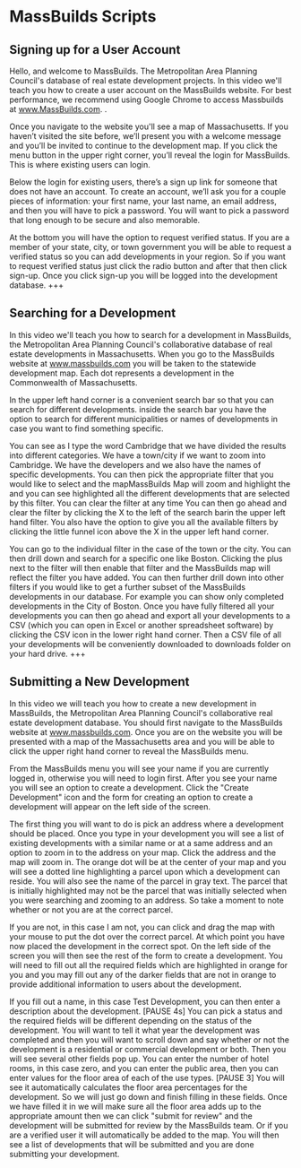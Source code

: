 # MassBuilds Scripts
## Signing up for a User Account
Hello, and welcome to MassBuilds. The Metropolitan Area Planning Council's database of  real estate development projects. In this video we'll teach you how to create a user account on the MassBuilds website. For best performance, we recommend using Google Chrome to access Massbuilds at www.MassBuilds.com. .

Once you navigate to the website you'll see a map of Massachusetts. If you haven’t visited the site before, we’ll present you with a welcome message and you’ll be invited to  continue to the development map. If you click the menu button in the upper right corner, you’ll reveal the login for MassBuilds. This is where existing users can login.

Below the login for existing users, there’s a sign up link for someone that does not have an account. To create an account, we’ll ask you for a couple pieces of information: your first name, your last name, an email address, and then you will have to pick a password. You will want to pick a password that long enough to be secure and also memorable.

At the bottom you will have the option to request verified status. If you are a member of your state, city, or town government you will be able to request a verified status so you can add developments in your region. So if you want to request verified status just click the radio button and after that then click sign-up. Once you click sign-up you will be logged into the development database.
+++
## Searching for a Development
In this video we'll teach you how to search for a development in MassBuilds, the Metropolitan Area Planning Council's collaborative database of real estate developments in Massachusetts. When you go to the MassBuilds website at www.massbuilds.com you will be taken to the statewide development map. Each dot represents a development in the Commonwealth of Massachusetts.

In the upper left hand corner is a convenient search bar so that you can search for different developments. inside the search bar you have the option to search for different municipalities or names of developments in case you want to find something specific.

You can see as I type the word Cambridge that we have divided the results into different categories. We have a town/city if we want to zoom into Cambridge. We have the developers and we also have the names of specific developments. You can then pick the appropriate filter that you would like to select and the mapMassBuilds Map will zoom and highlight the and you can see highlighted all the different developments that are selected by this filter. You can clear the filter at any time You can then go ahead and clear the filter by clicking the X to the left of the search barin the upper left hand filter. You also have the option to give you all the available filters by clicking the little funnel icon above the X in the upper left hand corner.

You can go to the individual filter in the case of the town or the city. You can then drill down and search for a specific one like Boston. Clicking the plus next to the filter will then enable that filter and the MassBuilds map will reflect the filter you have added. You can then further drill down into other filters if you would like to get a further subset of the MassBuilds developments in our database. For example you can show only completed developments in the City of Boston. Once you have fully filtered all your developments you can then go ahead and export all your developments to a CSV (which you can open in Excel or another spreadsheet software) by clicking the CSV icon in the lower right hand corner. Then a CSV file of all your developments will be conveniently downloaded to downloads folder  on your hard drive.
+++
## Submitting a New Development
In this video we will teach you how to create a new development in MassBuilds, the Metropolitan Area Planning Council's collaborative real estate development database. You should first navigate to the MassBuilds website at www.massbuilds.com. Once you are on the website you will be presented with a map of the Massachusetts area and you will be able to click the upper right hand corner to reveal the MassBuilds menu.

From the MassBuilds menu you will see your name if you are currently logged in, otherwise you will need to login first. After you see your name you will see an option to create a development. Click the "Create Development" icon and the form for creating an option to create a development will appear on the left side of the screen. 

The first thing you will want to do is pick an address where a development should be placed. Once you type in your development you will see a list of existing developments with a similar name or at a same address and an option to zoom in to the address on your map. Click the address and the map will zoom in. The orange dot will be at the center of your map and you will see a dotted line highlighting a parcel upon which a development can reside. You will also see the name of the parcel in gray text. The parcel that is initially highlighted may not be the parcel that was initially selected when you were searching and zooming to an address. So take a moment to note whether or not you are at the correct parcel.

If you are not, in this case I am not, you can click and drag the map with your mouse to put the dot over the correct parcel. At which point you have now placed the development in the correct spot. On the left side of the screen you will then see the rest of the form to create a development. You will need to fill out all the required fields which are highlighted in orange for you and you may fill out any of the darker fields that are not in orange to provide additional information to users about the development.

If you fill out a name, in this case Test Development, you can then enter a description about the development. [PAUSE 4s] You can pick a status and the required fields will be different depending on the status of the development. You will want to tell it what year the development was completed and then you will want to scroll down and say whether or not the development is a residential or commercial development or both. Then you will see several other fields pop up. You can enter the number of hotel rooms, in this case zero, and you can enter the public area, then you can enter values for the floor area of each of the use types. [PAUSE 3] You will see it automatically calculates the floor area percentages for the development. So we will just go down and finish filling in these fields. Once we have filled it in we will make sure all the floor area adds up to the appropriate amount then we can click "submit for review" and the development will be submitted for review by the MassBuilds team. Or if you are a verified user it will automatically be added to the map. You will then see a list of developments that will be submitted and you are done submitting your development.

